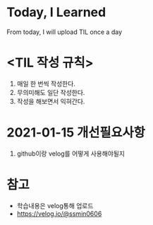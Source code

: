 # Today, I Learned
From today, I will upload TIL once a day


# <TIL 작성 규칙>

1. 매일 한 번씩 작성한다.
2. 무의미해도 일단 작성한다.
3. 작성을 해보면서 익혀간다.

# 2021-01-15 개선필요사항
1. github이랑 velog를 어떻게 사용해야될지



# 참고

- 학습내용은 velog통해 업로드
- https://velog.io/@ssmin0606

